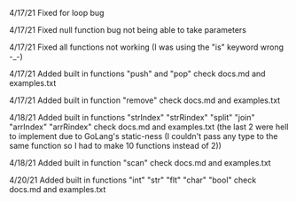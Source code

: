 4/17/21 Fixed for loop bug

4/17/21 Fixed null function bug not being able to take parameters

4/17/21 Fixed all functions not working (I was using the "is" keyword wrong \-\_\-)

4/17/21 Added built in functions "push" and "pop" check docs.md and examples.txt

4/17/21 Added built in function "remove" check docs.md and examples.txt

4/18/21 Added built in functions "strIndex" "strRindex" "split" "join" "arrIndex" "arrRindex" check docs.md and examples.txt (the last 2 were hell to implement due to GoLang's static-ness (I couldn't pass any type to the same function so I had to make 10 functions instead of 2))

4/18/21 Added built in function "scan" check docs.md and examples.txt

4/20/21 Added built in functions "int" "str" "flt" "char" "bool" check docs.md and examples.txt
